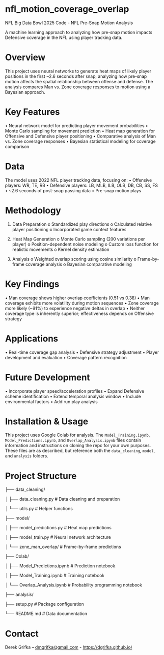 # nfl_motion_coverage_overlap
NFL Big Data Bowl 2025 Code - NFL Pre-Snap Motion Analysis

A machine learning approach to analyzing how pre-snap motion impacts Defensive coverage in the NFL using player tracking data.

# Overview

This project uses neural networks to generate heat maps of likely player positions in the first ~2.6 seconds after snap, analyzing how pre-snap motion affects the spatial relationship between offense and defense. The analysis compares Man vs. Zone coverage responses to motion using a Bayesian approach.

# Key Features

•	Neural network model for predicting player movement probabilities
•	Monte Carlo sampling for movement prediction
•	Heat map generation for Offensive and Defensive player positioning
•	Comparative analysis of Man vs. Zone coverage responses
•	Bayesian statistical modeling for coverage comparison

# Data

The model uses 2022 NFL player tracking data, focusing on:
•	Offensive players: WR, TE, RB
•	Defensive players: LB, MLB, ILB, OLB, DB, CB, SS, FS
•	~2.6 seconds of post-snap passing data
•	Pre-snap motion plays

# Methodology

1.	Data Preparation 
o	Standardized play directions
o	Calculated relative player positioning
o	Incorporated game context features

2.	Heat Map Generation 
o	Monte Carlo sampling (200 variations per player)
o	Position-dependent noise modeling
o	Custom loss function for realistic movements
o	Kernel density estimation

3.	Analysis 
o	Weighted overlap scoring using cosine similarity
o	Frame-by-frame coverage analysis
o	Bayesian comparative modeling

# Key Findings

•	Man coverage shows higher overlap coefficients (0.51 vs 0.38)
•	Man coverage exhibits more volatility during motion sequences
•	Zone coverage more likely (~91%) to experience negative deltas in overlap
•	Neither coverage type is inherently superior; effectiveness depends on Offensive strategy

# Applications

•	Real-time coverage gap analysis
•	Defensive strategy adjustment
•	Player development and evaluation
•	Coverage pattern recognition

# Future Development

•	Incorporate player speed/acceleration profiles
•	Expand Defensive scheme identification
•	Extend temporal analysis window
•	Include environmental factors
•	Add run play analysis

# Installation & Usage

This project uses Google Colab for analysis. The `Model_Training.ipynb`, `Model_Predictions.ipynb`, and `Overlap_Analysis.ipynb` files contain information and instructions on cloning the repo for your own purposes. These files are as described, but reference both the `data_cleaning`, `model`, and `analysis` folders.

# Project Structure

├── data_cleaning/

│   ├── data_cleaning.py         # Data cleaning and preparation

│   └── utils.py                 # Helper functions

├── model/

│   ├── model_predictions.py       # Heat map predictions

│   ├── model_train.py            # Neural network architecture

│   └── zone_man_overlap/         # Frame-by-frame predictions

├── Colab/

│   ├── Model_Predictions.ipynb       # Prediction notebook

│   ├── Model_Training.ipynb         # Training notebook

│   └── Overlap_Analysis.ipynb       # Probability programming notebook

├── analysis/


├── setup.py                    # Package configuration

└── README.md                   # Data documentation

# Contact

Derek Grifka – dmgrifka@gmail.com - https://dgrifka.github.io/
